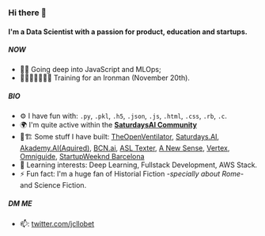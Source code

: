 ### Hi there 👋

#### I'm a Data Scientist with a passion for product, education and startups.

##### NOW

- 🧑‍💻 Going deep into JavaScript and MLOps;
- 🏊🏽‍♂️🚵🏽‍♂️🏃 Training for an Ironman (November 20th).

##### BIO

- ⚙ I have fun with: `.py`, `.pkl`, `.h5`, `.json`, `.js`, `.html`, `.css`, `.rb`, `.c`.
- 🌍 I'm quite active within the [**SaturdaysAI Community**](https://community.saturdays.ai/home)
- 👷🏗️ Some stuff I have built:  [TheOpenVentilator](https://theopenventilator.com/), [Saturdays.AI](https://saturdays.ai/), [Akademy.AI(Aquired)](https://www.strive.school), [BCN.ai](https://bcn.ai/), [ASL Texter](https://devpost.com/software/hackupc_asl_video_platform), [A New Sense](https://devpost.com/software/anewsense), [Vertex](https://devpost.com/software/vertex), [Omniguide](https://devpost.com/software/omniguide), [StartupWeeknd Barcelona](https://novobrief.com/startup-weekend-barcelona/6835/)
- 🌱 Learning interests: Deep Learning, Fullstack Development, AWS Stack.
- ⚡️ Fun fact: I'm a huge fan of Historial Fiction _-specially about Rome-_ and Science Fiction.

##### DM ME
- 📫: [twitter.com/jcllobet](https://twitter.com/jcllobet)
